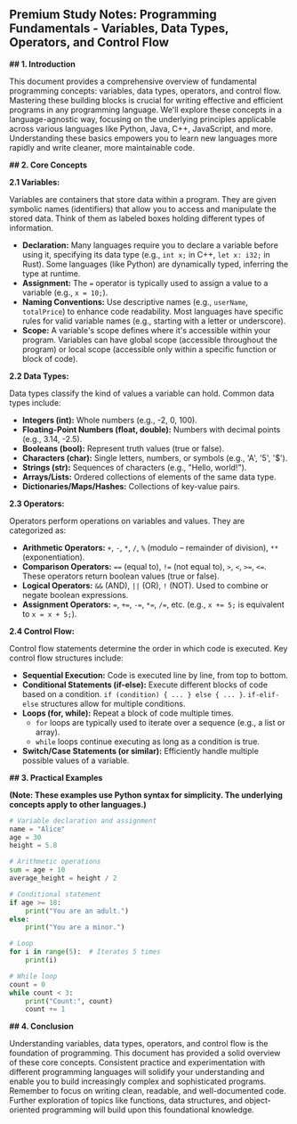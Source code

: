 ## Premium Study Notes: Programming Fundamentals - Variables, Data Types, Operators, and Control Flow

**## 1. Introduction**

This document provides a comprehensive overview of fundamental programming concepts: variables, data types, operators, and control flow.  Mastering these building blocks is crucial for writing effective and efficient programs in any programming language.  We'll explore these concepts in a language-agnostic way, focusing on the underlying principles applicable across various languages like Python, Java, C++, JavaScript, and more.  Understanding these basics empowers you to learn new languages more rapidly and write cleaner, more maintainable code.

**## 2. Core Concepts**

**2.1 Variables:**

Variables are containers that store data within a program.  They are given symbolic names (identifiers) that allow you to access and manipulate the stored data.  Think of them as labeled boxes holding different types of information.

* **Declaration:**  Many languages require you to declare a variable before using it, specifying its data type (e.g., `int x;` in C++, `let x: i32;` in Rust).  Some languages (like Python) are dynamically typed, inferring the type at runtime.
* **Assignment:**  The `=` operator is typically used to assign a value to a variable (e.g., `x = 10;`).
* **Naming Conventions:**  Use descriptive names (e.g., `userName`, `totalPrice`) to enhance code readability.  Most languages have specific rules for valid variable names (e.g., starting with a letter or underscore).
* **Scope:**  A variable's scope defines where it's accessible within your program.  Variables can have global scope (accessible throughout the program) or local scope (accessible only within a specific function or block of code).


**2.2 Data Types:**

Data types classify the kind of values a variable can hold.  Common data types include:

* **Integers (int):** Whole numbers (e.g., -2, 0, 100).
* **Floating-Point Numbers (float, double):** Numbers with decimal points (e.g., 3.14, -2.5).
* **Booleans (bool):** Represent truth values (true or false).
* **Characters (char):** Single letters, numbers, or symbols (e.g., 'A', '5', '$').
* **Strings (str):** Sequences of characters (e.g., "Hello, world!").
* **Arrays/Lists:** Ordered collections of elements of the same data type.
* **Dictionaries/Maps/Hashes:** Collections of key-value pairs.


**2.3 Operators:**

Operators perform operations on variables and values.  They are categorized as:

* **Arithmetic Operators:**  `+`, `-`, `*`, `/`, `%` (modulo – remainder of division), `**` (exponentiation).
* **Comparison Operators:** `==` (equal to), `!=` (not equal to), `>`, `<`, `>=`, `<=`. These operators return boolean values (true or false).
* **Logical Operators:** `&&` (AND), `||` (OR), `!` (NOT). Used to combine or negate boolean expressions.
* **Assignment Operators:** `=`, `+=`, `-=`, `*=`, `/=`, etc. (e.g., `x += 5;` is equivalent to `x = x + 5;`).


**2.4 Control Flow:**

Control flow statements determine the order in which code is executed.  Key control flow structures include:

* **Sequential Execution:** Code is executed line by line, from top to bottom.
* **Conditional Statements (if-else):**  Execute different blocks of code based on a condition.  `if (condition) { ... } else { ... }`.  `if-elif-else` structures allow for multiple conditions.
* **Loops (for, while):**  Repeat a block of code multiple times.
    * `for` loops are typically used to iterate over a sequence (e.g., a list or array).
    * `while` loops continue executing as long as a condition is true.
* **Switch/Case Statements (or similar):**  Efficiently handle multiple possible values of a variable.


**## 3. Practical Examples**

**(Note:  These examples use Python syntax for simplicity.  The underlying concepts apply to other languages.)**

```python
# Variable declaration and assignment
name = "Alice"
age = 30
height = 5.8

# Arithmetic operations
sum = age + 10
average_height = height / 2

# Conditional statement
if age >= 18:
    print("You are an adult.")
else:
    print("You are a minor.")

# Loop
for i in range(5):  # Iterates 5 times
    print(i)

# While loop
count = 0
while count < 3:
    print("Count:", count)
    count += 1
```


**## 4. Conclusion**

Understanding variables, data types, operators, and control flow is the foundation of programming.  This document has provided a solid overview of these core concepts.  Consistent practice and experimentation with different programming languages will solidify your understanding and enable you to build increasingly complex and sophisticated programs.  Remember to focus on writing clean, readable, and well-documented code.  Further exploration of topics like functions, data structures, and object-oriented programming will build upon this foundational knowledge.